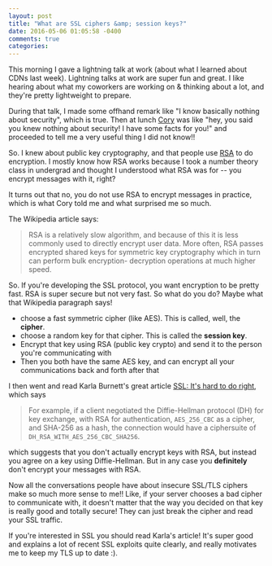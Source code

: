 ```yaml
---
layout: post
title: "What are SSL ciphers &amp; session keys?"
date: 2016-05-06 01:05:58 -0400
comments: true
categories: 
---
```


This morning I gave a lightning talk at work (about what I learned about CDNs last week). Lightning talks at work are super fun and great. I like hearing about what my coworkers are working on & thinking about a lot, and they're pretty lightweight to prepare.

During that talk, I made some offhand remark like "I know basically nothing
about security", which is true. Then at lunch [Cory](https://twitter.com/gphat)
was like "hey, you said you knew nothing about security! I have some facts for
you!" and proceeded to tell me a very useful thing I did not know!!

So. I knew about public key cryptography, and that people use
[RSA](https://en.wikipedia.org/wiki/RSA_(cryptosystem)) to do encryption. I
mostly know how RSA works because I took a number theory class in undergrad and
thought I understood what RSA was for -- you encrypt messages with it, right?

It turns out that no, you do not use RSA to encrypt messages in practice, which is what Cory told me and what surprised me so much.

The Wikipedia article says:

> RSA is a relatively slow algorithm, and because of this it is less commonly
> used to directly encrypt user data. More often, RSA passes encrypted shared
> keys for symmetric key cryptography which in turn can perform bulk encryption-
> decryption operations at much higher speed.

So. If you're developing the SSL protocol, you want encryption to be pretty fast. RSA is super secure but not very fast. So what do you do? Maybe what that Wikipedia paragraph says!

* choose a fast symmetric cipher (like AES). This is called, well, the **cipher**.
* choose a random key for that cipher. This is called the **session key**.
* Encrypt that key using RSA (public key crypto) and send it to the person you're communicating with
* Then you both have the same AES key, and can encrypt all your communications back and forth after that

I then went and read Karla Burnett's great article [SSL: It's hard to do right](https://recompilermag.com/issues/issue-1/ssl-its-hard-to-do-right/), which says

> For example, if a client negotiated the Diffie-Hellman protocol (DH) for key exchange, with RSA for authentication, `AES_256_CBC` as a cipher, and SHA-256 as a hash, the connection would have a ciphersuite of `DH_RSA_WITH_AES_256_CBC_SHA256`.

which suggests that you don't actually encrypt keys with RSA, but instead you agree on a key using Diffie-Hellman. But in any case you **definitely** don't encrypt your messages with RSA.

Now all the conversations people have about insecure SSL/TLS ciphers make so much more sense to me!! Like, if your server chooses a bad cipher to communicate with, it doesn't matter that the way you decided on that key is really good and totally secure! They can just break the cipher and read your SSL traffic.

If you're interested in SSL you should read Karla's article! It's super good and explains a lot of recent SSL exploits quite clearly, and really motivates me to keep my TLS up to date :).